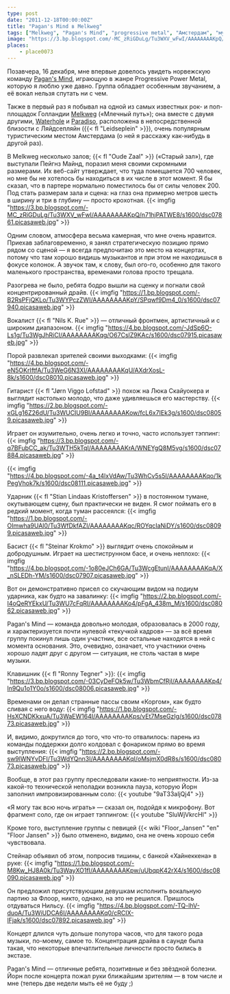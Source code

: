 ```yaml
---
type: post
date: "2011-12-18T00:00:00Z"
title: "Pagan's Mind в Melkweg"
tags: ["Melkweg", "Pagan's Mind", "progressive metal", "Амстердам", "музыка", "Нидерланды"]
image: "https://3.bp.blogspot.com/-MC_zRiGDuLg/Tu3WXV_wFwI/AAAAAAAAKpQ/n71hjPATWE8/s1600/dsc07861.picasaweb.jpg"
places:
    - place0073
---
```


Позавчера, 16 декабря, мне впервые довелось увидеть норвежскую команду [Pagan's Mind](http://www.pagansmind.com/), играющую в жанре Progressive Power Metal, которую я люблю уже давно. Группа обладает особенным звучанием, а её вокал нельзя спутать ни с чем.

<!--more-->

Также в первый раз я побывал на одной из самых известных рок- и поп-площадок Голландии [Melkweg](http://www.melkweg.nl/) («Млечный путь»); она вместе с двумя другими, [Waterhole](http://www.waterhole.nl/) и [Paradiso](http://www.paradiso.nl/), расположена в непосредственной близости с Ляйдсепляйн ({{< fl "Leidseplein" >}}), очень популярным туристическим местом Амстердама (о ней я расскажу как-нибудь в другой раз).

В Melkweg несколько залов; {{< fl "Oude Zaal" >}} («Старый зал»), где выступали Пейгнз Майнд, поразил меня своими скромными размерами. Их веб-сайт утверждает, что туда помещается 700 человек, но мне бы не хотелось бы находиться в их числе в этот момент. Я бы сказал, что в партере нормально поместилось бы от силы человек 200. Под стать размерам зала и сцена: на глаз она примерно метров шесть в ширину и три в глубину — просто крохотная.
{{< imgfig "https://3.bp.blogspot.com/-MC_zRiGDuLg/Tu3WXV_wFwI/AAAAAAAAKpQ/n71hjPATWE8/s1600/dsc07861.picasaweb.jpg" >}}

Одним словом, атмосфера весьма камерная, что мне очень нравится. Приехав заблаговременно, я занял стратегическую позицию прямо рядом со сценой — я всегда предпочитаю это место на концертах, потому что там хорошо видишь музыкантов и при этом не находишься в фокусе колонок. А звучок там, к слову, был ого-го, особенно для такого маленького пространства, временами голова просто трещала.

Разогрева не было, ребята бодро вышли на сценку и погнали свой концентрированный драйв.
{{< imgfig "https://1.bp.blogspot.com/-B2RsPFjQKLo/Tu3WYPczZWI/AAAAAAAAKpY/SPqwf9Dm4_0/s1600/dsc07940.picasaweb.jpg" >}}

Вокалист {{< fl "Nils K. Rue" >}} — отличный фронтмен, артистичный и с широким диапазоном.
{{< imgfig "https://4.bp.blogspot.com/-JdSp6O-Ls1g/Tu3WgJhRiCI/AAAAAAAAKqg/O67CslZ9KAc/s1600/dsc07915.picasaweb.jpg" >}}

Порой развлекал зрителей своими выходками:
{{< imgfig "https://4.bp.blogspot.com/-eN5OKrIftfA/Tu3WeG6N3XI/AAAAAAAAKqU/AXdrXosL-8k/s1600/dsc08010.picasaweb.jpg" >}}

Гитарист {{< fl "Jørn Viggo Lofstad" >}} похож на Люка Скайуокера и выглядит настолько молодо, что даже удивляешься его мастерству.
{{< imgfig "https://2.bp.blogspot.com/-xGLg16Z26dU/Tu3WUCIU9BI/AAAAAAAAKow/fcL6x7IEk3g/s1600/dsc08059.picasaweb.jpg" >}}

Играет он изумительно, очень легко и точно, часто использует тэппинг:
{{< imgfig "https://3.bp.blogspot.com/-q7BFubCC_ak/Tu3WTH5kTqI/AAAAAAAAKrA/WNEYgQ8M5vg/s1600/dsc07884.picasaweb.jpg" >}}

{{< imgfig "https://4.bp.blogspot.com/-4a_t4lxVdAw/Tu3WhCv5s5I/AAAAAAAAKqo/1kPegVhok7k/s1600/dsc08111.picasaweb.jpg" >}}

Ударник {{< fl "Stian Lindaas Kristoffersen" >}} в постоянном тумане, окутывающем сцену, был практически не виден. Я смог поймать его в редкий момент, когда туман рассеялся:
{{< imgfig "https://1.bp.blogspot.com/-OImwha9UAl0/Tu3WfDkfAZI/AAAAAAAAKqc/ROYqcIaNiDY/s1600/dsc08099.picasaweb.jpg" >}}

Басист {{< fl "Steinar Krokmo" >}} выглядит очень спокойным и добродушным. Играет на шестиструнном басе, и очень неплохо:
{{< imgfig "https://4.bp.blogspot.com/-1o80eJCh6GA/Tu3WcgEtunI/AAAAAAAAKqA/X_nSLEDh-YM/s1600/dsc07907.picasaweb.jpg" >}}

Вот он демонстративно присел со скучающим видом на подиум ударника, как будто на завалинку:
{{< imgfig "https://2.bp.blogspot.com/-I4oQeRYEkxU/Tu3WU7cFqRI/AAAAAAAAKo4/pFgA_438m_M/s1600/dsc08062.picasaweb.jpg" >}}

Pagan's Mind — команда довольно молодая, образовалась в 2000 году, и характеризуется почти нулевой «текучкой кадров» — за всё время группу покинул лишь один участник, все остальные находятся в ней с момента основания. Это, очевидно, означает, что участники очень хорошо ладят друг с другом — ситуация, не столь частая в мире музыки.

Клавишник {{< fl "Ronny Tegner" >}}:
{{< imgfig "https://3.bp.blogspot.com/-03CyDeFOk5w/Tu3WbmCfRjI/AAAAAAAAKp4/ln9Qu1o1Y0o/s1600/dsc08006.picasaweb.jpg" >}}

Временами он делал странные пассы своим «Коргом», как будто сливая с него воду:
{{< imgfig "https://1.bp.blogspot.com/-HsXCNDKkxuA/Tu3WaEW164I/AAAAAAAAKps/vEt7MseGzIg/s1600/dsc07873.picasaweb.jpg" >}}

И, видимо, докрутился до того, что что-то отвалилось: парень из команды поддержки долго колдовал с фонариком прямо во время выступления:
{{< imgfig "https://2.bp.blogspot.com/-sw9lWNYvDFI/Tu3WdYQnn3I/AAAAAAAAKqI/oMsjmX0dR8s/s1600/dsc08073.picasaweb.jpg" >}}

Вообще, в этот раз группу преследовали какие-то неприятности. Из-за какой-то технической неполадки возникла пауза, которую Йорн заполнил импровизированным соло:
{{< youtube "9aT33aIjQj4" >}}

«Я могу так всю ночь играть» — сказал он, подойдя к микрофону. Вот фрагмент соло, где он играет тэппингом:
{{< youtube "SluWjVkrcHI" >}}

Кроме того, выступление группы с певицей {{< wiki "Floor_Jansen" "en" "Floor Jansen" >}} было отменено, видимо, она не очень хорошо себя чувствовала.

Стейнар объявил об этом, попросив тишины, с банкой «Хайнеккена» в руке:
{{< imgfig "https://1.bp.blogspot.com/-M8Kw_HJ8A0k/Tu3WayXO1fI/AAAAAAAAKpw/uUbqpK42rX4/s1600/dsc08090.picasaweb.jpg" >}}

Он предложил присутствующим девушкам исполнить вокальную партию за Флоор, никто, однако, на это не решился. Пришлось отдуваться Нильсу.
{{< imgfig "https://4.bp.blogspot.com/-TQ-lhV-duoA/Tu3WiUDCA6I/AAAAAAAAKq0/cRCIX-lFjak/s1600/dsc07892.picasaweb.jpg" >}}

Концерт длился чуть дольше полутора часов, что для такого рода музыки, по-моему, самое то. Концентрация драйва в саунде была такая, что некоторые впечатлительные личности просто бились в экстазе.

Pagan's Mind — отличные ребята, позитивные и без звёздной болезни. Йорн после концерта пожал руки ближайшим зрителям — в том числе и мне (теперь две недели мыть её не буду ;)
